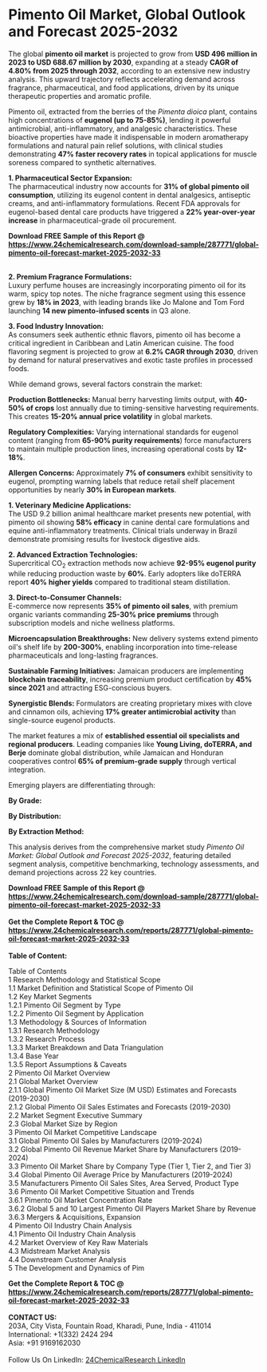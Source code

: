 <h1>Pimento Oil Market, Global Outlook and Forecast 2025-2032</h1><p>The global <strong>pimento oil market</strong> is projected to grow from <strong>USD 496 million in 2023 to USD 688.67 million by 2030</strong>, expanding at a steady <strong>CAGR of 4.80% from 2025 through 2032</strong>, according to an extensive new industry analysis. This upward trajectory reflects accelerating demand across fragrance, pharmaceutical, and food applications, driven by its unique therapeutic properties and aromatic profile.</p><p>Pimento oil, extracted from the berries of the <em>Pimenta dioica</em> plant, contains high concentrations of <strong>eugenol (up to 75-85%)</strong>, lending it powerful antimicrobial, anti-inflammatory, and analgesic characteristics. These bioactive properties have made it indispensable in modern aromatherapy formulations and natural pain relief solutions, with clinical studies demonstrating <strong>47% faster recovery rates</strong> in topical applications for muscle soreness compared to synthetic alternatives.</p><p><strong>1. Pharmaceutical Sector Expansion:</strong><br>
The pharmaceutical industry now accounts for <strong>31% of global pimento oil consumption</strong>, utilizing its eugenol content in dental analgesics, antiseptic creams, and anti-inflammatory formulations. Recent FDA approvals for eugenol-based dental care products have triggered a <strong>22% year-over-year increase</strong> in pharmaceutical-grade oil procurement.</p><div><b>Download FREE Sample of this Report @ 
            <a href="https://www.24chemicalresearch.com/download-sample/287771/global-pimento-oil-forecast-market-2025-2032-33">
            https://www.24chemicalresearch.com/download-sample/287771/global-pimento-oil-forecast-market-2025-2032-33</a></b></div><br><p><strong>2. Premium Fragrance Formulations:</strong><br>
Luxury perfume houses are increasingly incorporating pimento oil for its warm, spicy top notes. The niche fragrance segment using this essence grew by <strong>18% in 2023</strong>, with leading brands like Jo Malone and Tom Ford launching <strong>14 new pimento-infused scents</strong> in Q3 alone.</p><p><strong>3. Food Industry Innovation:</strong><br>
As consumers seek authentic ethnic flavors, pimento oil has become a critical ingredient in Caribbean and Latin American cuisine. The food flavoring segment is projected to grow at <strong>6.2% CAGR through 2030</strong>, driven by demand for natural preservatives and exotic taste profiles in processed foods.</p><p>While demand grows, several factors constrain the market:</p><p><strong>Production Bottlenecks:</strong> Manual berry harvesting limits output, with <strong>40-50% of crops</strong> lost annually due to timing-sensitive harvesting requirements. This creates <strong>15-20% annual price volatility</strong> in global markets.</p><p><strong>Regulatory Complexities:</strong> Varying international standards for eugenol content (ranging from <strong>65-90% purity requirements</strong>) force manufacturers to maintain multiple production lines, increasing operational costs by <strong>12-18%</strong>.</p><p><strong>Allergen Concerns:</strong> Approximately <strong>7% of consumers</strong> exhibit sensitivity to eugenol, prompting warning labels that reduce retail shelf placement opportunities by nearly <strong>30% in European markets</strong>.</p><p><strong>1. Veterinary Medicine Applications:</strong><br>
The USD 9.2 billion animal healthcare market presents new potential, with pimento oil showing <strong>58% efficacy</strong> in canine dental care formulations and equine anti-inflammatory treatments. Clinical trials underway in Brazil demonstrate promising results for livestock digestive aids.</p><p><strong>2. Advanced Extraction Technologies:</strong><br>
Supercritical CO<sub>2</sub> extraction methods now achieve <strong>92-95% eugenol purity</strong> while reducing production waste by <strong>60%</strong>. Early adopters like doTERRA report <strong>40% higher yields</strong> compared to traditional steam distillation.</p><p><strong>3. Direct-to-Consumer Channels:</strong><br>
E-commerce now represents <strong>35% of pimento oil sales</strong>, with premium organic variants commanding <strong>25-30% price premiums</strong> through subscription models and niche wellness platforms.</p><p><strong>Microencapsulation Breakthroughs:</strong> New delivery systems extend pimento oil's shelf life by <strong>200-300%</strong>, enabling incorporation into time-release pharmaceuticals and long-lasting fragrances.</p><p><strong>Sustainable Farming Initiatives:</strong> Jamaican producers are implementing <strong>blockchain traceability</strong>, increasing premium product certification by <strong>45% since 2021</strong> and attracting ESG-conscious buyers.</p><p><strong>Synergistic Blends:</strong> Formulators are creating proprietary mixes with clove and cinnamon oils, achieving <strong>17% greater antimicrobial activity</strong> than single-source eugenol products.</p><p>The market features a mix of <strong>established essential oil specialists and regional producers</strong>. Leading companies like <strong>Young Living, doTERRA, and Berje</strong> dominate global distribution, while Jamaican and Honduran cooperatives control <strong>65% of premium-grade supply</strong> through vertical integration.</p><p>Emerging players are differentiating through: </p><p><strong>By Grade:</strong></p><p><strong>By Distribution:</strong></p><p><strong>By Extraction Method:</strong></p><p>This analysis derives from the comprehensive market study <em>Pimento Oil Market: Global Outlook and Forecast 2025-2032</em>, featuring detailed segment analysis, competitive benchmarking, technology assessments, and demand projections across 22 key countries.</p><div><b>Download FREE Sample of this Report @ 
            <a href="https://www.24chemicalresearch.com/download-sample/287771/global-pimento-oil-forecast-market-2025-2032-33">
            https://www.24chemicalresearch.com/download-sample/287771/global-pimento-oil-forecast-market-2025-2032-33</a></b></div><br><div><b>Get the Complete Report & TOC @ 
            <a href="https://www.24chemicalresearch.com/reports/287771/global-pimento-oil-forecast-market-2025-2032-33">
            https://www.24chemicalresearch.com/reports/287771/global-pimento-oil-forecast-market-2025-2032-33</a></b></div><br>
            <b>Table of Content:</b><p>Table of Contents<br />
1 Research Methodology and Statistical Scope<br />
1.1 Market Definition and Statistical Scope of Pimento Oil<br />
1.2 Key Market Segments<br />
1.2.1 Pimento Oil Segment by Type<br />
1.2.2 Pimento Oil Segment by Application<br />
1.3 Methodology & Sources of Information<br />
1.3.1 Research Methodology<br />
1.3.2 Research Process<br />
1.3.3 Market Breakdown and Data Triangulation<br />
1.3.4 Base Year<br />
1.3.5 Report Assumptions & Caveats<br />
2 Pimento Oil Market Overview<br />
2.1 Global Market Overview<br />
2.1.1 Global Pimento Oil Market Size (M USD) Estimates and Forecasts (2019-2030)<br />
2.1.2 Global Pimento Oil Sales Estimates and Forecasts (2019-2030)<br />
2.2 Market Segment Executive Summary<br />
2.3 Global Market Size by Region<br />
3 Pimento Oil Market Competitive Landscape<br />
3.1 Global Pimento Oil Sales by Manufacturers (2019-2024)<br />
3.2 Global Pimento Oil Revenue Market Share by Manufacturers (2019-2024)<br />
3.3 Pimento Oil Market Share by Company Type (Tier 1, Tier 2, and Tier 3)<br />
3.4 Global Pimento Oil Average Price by Manufacturers (2019-2024)<br />
3.5 Manufacturers Pimento Oil Sales Sites, Area Served, Product Type<br />
3.6 Pimento Oil Market Competitive Situation and Trends<br />
3.6.1 Pimento Oil Market Concentration Rate<br />
3.6.2 Global 5 and 10 Largest Pimento Oil Players Market Share by Revenue<br />
3.6.3 Mergers & Acquisitions, Expansion<br />
4 Pimento Oil Industry Chain Analysis<br />
4.1 Pimento Oil Industry Chain Analysis<br />
4.2 Market Overview of Key Raw Materials<br />
4.3 Midstream Market Analysis<br />
4.4 Downstream Customer Analysis<br />
5 The Development and Dynamics of Pim</p><div><b>Get the Complete Report & TOC @ 
            <a href="https://www.24chemicalresearch.com/reports/287771/global-pimento-oil-forecast-market-2025-2032-33">
            https://www.24chemicalresearch.com/reports/287771/global-pimento-oil-forecast-market-2025-2032-33</a></b></div><br><b>CONTACT US:</b><br>
            203A, City Vista, Fountain Road, Kharadi, Pune, India - 411014<br>
            International: +1(332) 2424 294<br>
            Asia: +91 9169162030 <br><br>
            Follow Us On LinkedIn: <a href="https://www.linkedin.com/company/24chemicalresearch/">24ChemicalResearch LinkedIn</a>